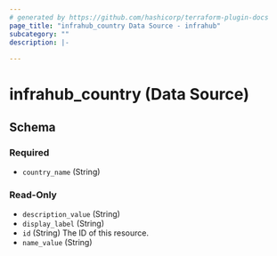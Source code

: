 ```yaml
---
# generated by https://github.com/hashicorp/terraform-plugin-docs
page_title: "infrahub_country Data Source - infrahub"
subcategory: ""
description: |-
  
---
```


# infrahub_country (Data Source)





<!-- schema generated by tfplugindocs -->
## Schema

### Required

- `country_name` (String)

### Read-Only

- `description_value` (String)
- `display_label` (String)
- `id` (String) The ID of this resource.
- `name_value` (String)
